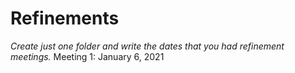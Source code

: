 # Refinements
*Create just one folder and write the dates that you had refinement meetings.*
Meeting 1: January 6, 2021